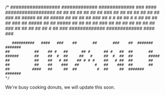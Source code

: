 /*    ##################     #############     #############     ###       ####
      ##################     ##         ##     ##         ##     ## ##      ##
	     ###             ##         ##     ##         ##     ##  ##     ##
	     ###             ##  #####  ##     ##  #####  ##     ##   ##    ##
	     ###             ##  #   #  ##     ##  #   #  ##     ##    ##   ##
	     ###             ##  #####  ##     ##  #####  ##     ##     ##  ##
	     ###             ##         ##     ##         ##     ##      ## ##
	     ###             ##         ##     ##         ##     ##       # ##
	     ###             #############     #############    ####       ###
		             
       ##########   ####   ###    ##       ##       ###    ##  #######  #######
	##           ##    ## #   ##      ## #      ## #   ##  ##       ##
	######       ##    ##  #  ##     ##   #     ##  #  ##  ##       #####
	##           ##    ##   # ##    ## # # #    ##   # ##  ##       ##
	##           ##    ##    ###   ##       #   ##    ###  ##       ##
	##          ####   ##     ##  ##         #  ##     ##  #######  #######
	*/


We're busy cooking donuts, we will update this soon.
